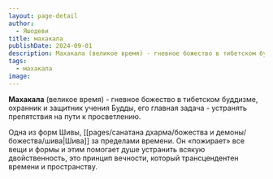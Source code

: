 ```yaml
---
layout: page-detail
author:
  - Яшодеви
title: махакала
publishDate: 2024-09-01
description: Махакала (великое время) - гневное божество в тибетском буддизме, охранник и защитник учения Будды, его главная задача - устранять препятствия на пути к просветлению.
tags:
  - махакала
image:
---
```

**Махакала** (великое время) - гневное божество в тибетском буддизме, охранник и защитник учения Будды, его главная задача - устранять препятствия на пути к просветлению.

Одна из форм Шивы, [[pages/санатана дхарма/божества и демоны/божества/шива|Шива]] за пределами времени. Он «пожирает» все вещи и формы и этим помогает душе устранить всякую двойственность, это принцип вечности, который трансцендентен времени и пространству.

